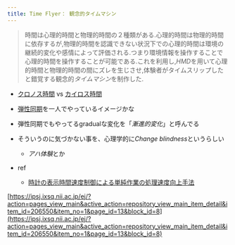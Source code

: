 ```yaml
---
title: Time Flyer： 観念的タイムマシン
---
```



 > 
 > 時間は心理的時間と物理的時間の２種類がある.心理的時間は物理的時間に依存するが,物理的時間を認識できない状況下での心理的時間は環境の継続的変化や感情によって評価される.つまり環境情報を操作することで心理的時間を操作することが可能である.これを利用し,*HMD*を用いて心理的時間と物理的時間の間にズレを生じさせ,体験者がタイムスリップしたと錯覚する観念的*タイムマシン*を制作した.

* [クロノス時間](%E3%82%AF%E3%83%AD%E3%83%8E%E3%82%B9%E6%99%82%E9%96%93.md) vs [カイロス時間](%E3%82%AB%E3%82%A4%E3%83%AD%E3%82%B9%E6%99%82%E9%96%93.md)

* [弾性同期](%E5%BC%BE%E6%80%A7%E5%90%8C%E6%9C%9F.md)を一人でやっているイメージかな

* 弾性同期でもやってるgradualな変化を「*漸進的変化*」と呼んでる

* そういうのに気づかない事を、心理学的に*Change blindness*というらしい
  
  * *アハ体験*とか
* ref
  
  * [時計の表示時間速度制御による単純作業の処理速度向上手法](%E6%99%82%E8%A8%88%E3%81%AE%E8%A1%A8%E7%A4%BA%E6%99%82%E9%96%93%E9%80%9F%E5%BA%A6%E5%88%B6%E5%BE%A1%E3%81%AB%E3%82%88%E3%82%8B%E5%8D%98%E7%B4%94%E4%BD%9C%E6%A5%AD%E3%81%AE%E5%87%A6%E7%90%86%E9%80%9F%E5%BA%A6%E5%90%91%E4%B8%8A%E6%89%8B%E6%B3%95.md)

[https://ipsj.ixsq.nii.ac.jp/ej/?action=pages_view_main&active_action=repository_view_main_item_detail&item_id=206550&item_no=1&page_id=13&block_id=8](https://ipsj.ixsq.nii.ac.jp/ej/?action=pages_view_main&active_action=repository_view_main_item_detail&item_id=206550&item_no=1&page_id=13&block_id=8)

